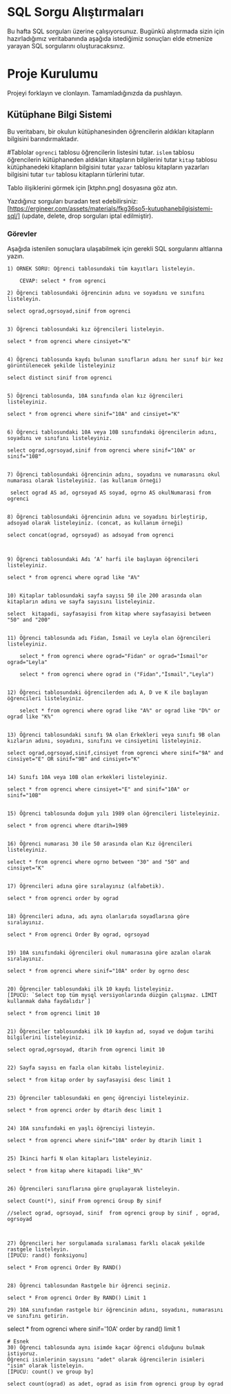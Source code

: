 # SQL Sorgu Alıştırmaları

Bu hafta SQL sorguları üzerine çalışıyorsunuz. Bugünkü alıştırmada sizin için hazırladığımız veritabanında aşağıda istediğimiz sonuçları elde etmenize yarayan SQL sorgularını oluşturacaksınız.

# Proje Kurulumu
Projeyi forklayın ve clonlayın. Tamamladığınızda da pushlayın.

## Kütüphane Bilgi Sistemi

Bu veritabanı, bir okulun kütüphanesinden öğrencilerin aldıkları kitapların bilgisini barındırmaktadır.

#Tablolar 
`ogrenci` tablosu öğrencilerin listesini tutar.
`islem` tablosu öğrencilerin kütüphaneden aldıkları kitapların bilgilerini tutar
`kitap` tablosu kütüphanedeki kitapların bilgisini tutar
`yazar` tablosu kitapların yazarları bilgisini tutar
`tur` tablosu kitapların türlerini tutar.

Tablo ilişiklerini görmek için [ktphn.png] dosyasına göz atın.

Yazdığınız sorguları buradan test edebilirsiniz: [https://ergineer.com/assets/materials/fkg36so5-kutuphanebilgisistemi-sql/] (update, delete, drop sorguları iptal edilmiştir).

### Görevler

Aşağıda istenilen sonuçlara ulaşabilmek için gerekli SQL sorgularını altlarına yazın. 


	1) ÖRNEK SORU: Öğrenci tablosundaki tüm kayıtları listeleyin.
	
		CEVAP: select * from ogrenci

	2) Öğrenci tablosundaki öğrencinin adını ve soyadını ve sınıfını listeleyin.
	
	select ograd,ogrsoyad,sinif from ogrenci

	
	3) Öğrenci tablosundaki kız öğrencileri listeleyin. 

	select * from ogrenci where cinsiyet="K" 

	
	4) Öğrenci tablosunda kaydı bulunan sınıfların adını her sınıf bir kez görüntülenecek şekilde listeleyiniz
	
	select distinct sinif from ogrenci

	
	5) Öğrenci tablosunda, 10A sınıfında olan kız öğrencileri listeleyiniz.

	select * from ogrenci where sinif="10A" and cinsiyet="K"
	
	
	6) Öğrenci tablosundaki 10A veya 10B sınıfındaki öğrencilerin adını, soyadını ve sınıfını listeleyiniz.

	select ograd,ogrsoyad,sinif from ogrenci where sinif="10A" or sinif="10B"
	
	
	7) Öğrenci tablosundaki öğrencinin adını, soyadını ve numarasını okul numarası olarak listeleyiniz. (as kullanım örneği)

	 select ograd AS ad, ogrsoyad AS soyad, ogrno AS okulNumarasi from ogrenci

	
	8) Öğrenci tablosundaki öğrencinin adını ve soyadını birleştirip, adsoyad olarak listeleyiniz. (concat, as kullanım örneği)
	
	select concat(ograd, ogrsoyad) as adsoyad from ogrenci


	
	9) Öğrenci tablosundaki Adı ‘A’ harfi ile başlayan öğrencileri listeleyiniz.
	
	select * from ogrenci where ograd like "A%"

	
	10) Kitaplar tablosundaki sayfa sayısı 50 ile 200 arasında olan kitapların adını ve sayfa sayısını listeleyiniz.

	select 	kitapadi, sayfasayisi from kitap where sayfasayisi between "50" and "200" 


	11) Öğrenci tablosunda adı Fidan, İsmail ve Leyla olan öğrencileri listeleyiniz.

		select * from ogrenci where ograd="Fidan" or ograd="İsmail"or ograd="Leyla"

		select * from ogrenci where ograd in ("Fidan","İsmail","Leyla")
	
	
	12) Öğrenci tablosundaki öğrencilerden adı A, D ve K ile başlayan öğrencileri listeleyiniz.

        select * from ogrenci where ograd like "A%" or ograd like "D%" or ograd like "K%"

	
	13) Öğrenci tablosundaki sınıfı 9A olan Erkekleri veya sınıfı 9B olan kızların adını, soyadını, sınıfını ve cinsiyetini listeleyiniz.

	select ograd,ogrsoyad,sinif,cinsiyet from ogrenci where sinif="9A" and cinsiyet="E" OR sinif="9B" and cinsiyet="K"
	
	
	14) Sınıfı 10A veya 10B olan erkekleri listeleyiniz.

	select * from ogrenci where cinsiyet="E" and sinif="10A" or sinif="10B"
	
	
	15) Öğrenci tablosunda doğum yılı 1989 olan öğrencileri listeleyiniz.

	select * from ogrenci where dtarih=1989
	
	
	16) Öğrenci numarası 30 ile 50 arasında olan Kız öğrencileri listeleyiniz.

	select * from ogrenci where ogrno between "30" and "50" and cinsiyet="K"
	
	
	17) Öğrencileri adına göre sıralayınız (alfabetik).

	select * from ogrenci order by ograd
	
	
	18) Öğrencileri adına, adı aynı olanlarıda soyadlarına göre sıralayınız.

	select * From ogrenci Order By ograd, ogrsoyad
	
	
	19) 10A sınıfındaki öğrencileri okul numarasına göre azalan olarak sıralayınız.

	select * from ogrenci where sinif="10A" order by ogrno desc
	
	
	20) Öğrenciler tablosundaki ilk 10 kaydı listeleyiniz.
	[İPUCU: `Select top tüm mysql versiyonlarında düzgün çalışmaz. LİMİT kullanmak daha faydalıdır`]

	select * from ogrenci limit 10

	
	21) Öğrenciler tablosundaki ilk 10 kaydın ad, soyad ve doğum tarihi bilgilerini listeleyiniz.

	select ograd,ogrsoyad, dtarih from ogrenci limit 10
	
	
	22) Sayfa sayısı en fazla olan kitabı listeleyiniz.

	select * from kitap order by sayfasayisi desc limit 1
	
	
	23) Öğrenciler tablosundaki en genç öğrenciyi listeleyiniz.

	select * from ogrenci order by dtarih desc limit 1
	
	
	24) 10A sınıfındaki en yaşlı öğrenciyi listeyin.

	select * from ogrenci where sinif="10A" order by dtarih limit 1
	
	
	25) İkinci harfi N olan kitapları listeleyiniz.

	select * from kitap where kitapadi like"_N%"
	
	
	26) Öğrencileri sınıflarına göre gruplayarak listeleyin.

	select Count(*), sinif From ogrenci Group By sinif

	//select ograd, ogrsoyad, sinif  from ogrenci group by sinif , ograd, ogrsoyad

	
	
	27) Öğrencileri her sorgulamada sıralaması farklı olacak şekilde rastgele listeleyin. 
	[İPUCU: rand() fonksiyonu]

	select * From ogrenci Order By RAND()
	
	
	28) Öğrenci tablosundan Rastgele bir öğrenci seçiniz.
	
	select * From ogrenci Order By RAND() Limit 1
	
	29) 10A sınıfından rastgele bir öğrencinin adını, soyadını, numarasını ve sınıfını getirin.
	
select * from  ogrenci where sinif='10A' order by rand() limit 1


	
	# Esnek
	30) Öğrenci tablosunda aynı isimde kaçar öğrenci olduğunu bulmak istiyoruz. 
	Öğrenci isimlerinin sayısını "adet" olarak öğrencilerin isimleri "isim" olarak listeleyin. 
	[İPUCU: count() ve group by]

	select count(ograd) as adet, ograd as isim from ogrenci group by ograd

